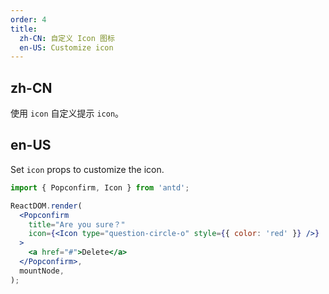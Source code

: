 ```yaml
---
order: 4
title:
  zh-CN: 自定义 Icon 图标
  en-US: Customize icon
---
```


## zh-CN

使用 `icon` 自定义提示 `icon`。

## en-US

Set `icon` props to customize the icon.

```jsx
import { Popconfirm, Icon } from 'antd';

ReactDOM.render(
  <Popconfirm
    title="Are you sure？"
    icon={<Icon type="question-circle-o" style={{ color: 'red' }} />}
  >
    <a href="#">Delete</a>
  </Popconfirm>,
  mountNode,
);
```
